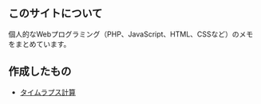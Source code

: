 ## このサイトについて
個人的なWebプログラミング（PHP、JavaScript、HTML、CSSなど）のメモをまとめています。

## 作成したもの
- [タイムラプス計算](https://redretriever.github.io/timelapse-calculation/)
